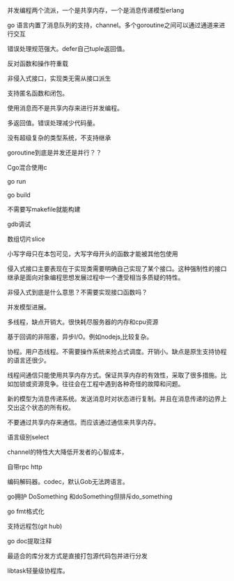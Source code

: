 
<!-- TOC -->


<!-- /TOC -->

并发编程两个流派，一个是共享内存，一个是消息传递模型erlang

go 语言内置了消息队列的支持，channel。多个goroutine之间可以通过通道来进行交互

错误处理规范强大。defer自己tuple返回值。

反对函数和操作符重载

非侵入式接口，实现类无需从接口派生

支持匿名函数和闭包。

使用消息而不是共享内存来进行并发编程。

多返回值。错误处理减少代码量。

没有超级复杂的类型系统，不支持继承

goroutine到底是并发还是并行？？

Cgo混合使用c

go run

go build

不需要写makefile就能构建

gdb调试

数组切片slice

小写字母只在本包可见，大写字母开头的函数才能被其他包使用

侵入式接口主要表现在于实现类需要明确自己实现了某个接口。这种强制性的接口继承是面向对象编程思想发展过程中一个遭受相当多质疑的特性。

非侵入式到底是什么意思？不需要实现接口函数吗？

并发模型进展。

多线程，缺点开销大。很快耗尽服务器的内存和cpu资源

基于回调的非阻塞，异步I/O。例如nodejs,比较复杂。

协程。用户态线程。不需要操作系统来抢占式调度。开销小。缺点是原生支持协程的语言还很少。

线程间通信只能使用共享内存方式。保证共享内存的有效性，采取了很多措施。比如加锁或资源竞争。往往会在工程中遇到各种奇怪的故障和问题。

新的模型为消息传递系统。发送消息时对状态进行复制。并且在消息传递的边界上交出这个状态的所有权。

不要通过共享内存来通信。而应该通过通信来共享内存。

语言级别select

channel的特性大大降低开发者的心智成本，

自带rpc http

编码解码器。codec，默认Gob无法跨语言。

go拥护 DoSomething 和doSomething但排斥do_something

go fmt格式化

支持远程包(git hub)

go doc提取注释

最适合的库分发方式是直接打包源代码包并进行分发

libtask轻量级协程库。
